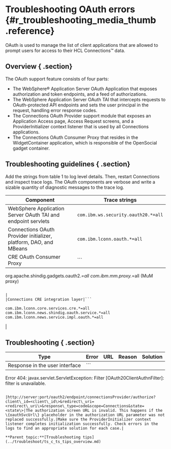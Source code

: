 # Troubleshooting OAuth errors {#r_troubleshooting_media_thumb .reference}

OAuth is used to manage the list of client applications that are allowed to prompt users for access to their HCL Connections™ data.

## Overview { .section}

The OAuth support feature consists of four parts:

-   The WebSphere® Application Server OAuth Application that exposes authorization and token endpoints, and a feed of authorizations.
-   The WebSphere Application Server OAuth TAI that intercepts requests to OAuth-protected API endpoints and sets the user principal in the request, handling error response codes.
-   The Connections OAuth Provider support module that exposes an Application Access page, Access Request screens, and a ProviderInitializer context listener that is used by all Connections applications.
-   The Connections OAuth Consumer Proxy that resides in the WidgetContainer application, which is responsible of the OpenSocial gadget container.

## Troubleshooting guidelines { .section}

Add the strings from table 1 to log level details. Then, restart Connections and inspect trace logs. The OAuth components are verbose and write a sizable quantity of diagnostic messages to the trace log.

|Component|Trace strings|
|---------|-------------|
|WebSphere Application Server OAuth TAI and endpoint servlets|`com.ibm.ws.security.oauth20.*=all`|
|Connections OAuth Provider initializer, platform, DAO, and MBeans|`com.ibm.lconn.oauth.*=all`|
|CRE OAuth Consumer Proxy|```

org.apache.shindig.gadgets.oauth2.*=all
com.ibm.mm.proxy.*=all (MuM proxy)
```

|
|Connections CRE integration layer|```

com.ibm.lconn.core.services.cre.*=all
com.ibm.lconn.news.shindig.oauth.service.*=all
com.ibm.lconn.news.service.impl.oauth.*=all
```

|

## Troubleshooting { .section}

|Type|Error|URL|Reason|Solution|
|----|-----|---|------|--------|
|Response in the user interface|```
Error 404: javax.servlet.ServletException: 
Filter [OAuth20ClientAuthnFilter]: filter is unavailable.
```

|http://server:port/oauth2/endpoint/connectionsProvider/authorize?client\_id=<client\_id\>&redirect\_uri=<redirect\_uri\>&response\_type=code&scope=Connections&state=<state\>|The authorization screen URL is invalid. This happens if the \{oauthSvcUrl\} placeholder in the authorization URL parameter was not replaced successfully.|Make sure the ProviderInitializer context listener completes initialization successfully. Check errors in the logs to find an appropriate solution for each case.|

**Parent topic:**[Troubleshooting tips](../troubleshoot/ts_c_ts_tips_overview.md)

